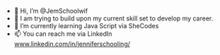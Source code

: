 - 👋 Hi, I’m @JemSchoolwif
- 👀 I am trying to build upon my current skill set to develop my career. 
- 🌱 I’m currently learning Java Script via SheCodes
- 📫 You can reach me via LinkedIn www.linkedin.com/in/jenniferschooling/ 

<!---
JemSchoolwif/JemSchoolwif is a ✨ special ✨ repository because its `README.md` (this file) appears on your GitHub profile.
You can click the Preview link to take a look at your changes.
--->
